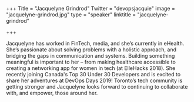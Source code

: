 +++
Title = "Jacquelyne Grindrod"
Twitter = "devopsjacquie"
image = "jacquelyne-grindrod.jpg"
type = "speaker"
linktitle = "jacquelyne-grindrod"

+++

Jacquelyne has worked in FinTech, media, and she’s currently in eHealth. She’s passionate about solving problems with a holistic approach, and bridging the gaps in communication and systems. Building something meaningful is important to her – from making healthcare accessible to creating a networking app for women in tech (at ElleHacks 2018). She recently joining Canada's Top 30 Under 30 Developers and is excited to share her adventures at DevOps Days 2019! Toronto’s tech community is getting stronger and Jacquelyne looks forward to continuing to collaborate with, and empower, those around her.
